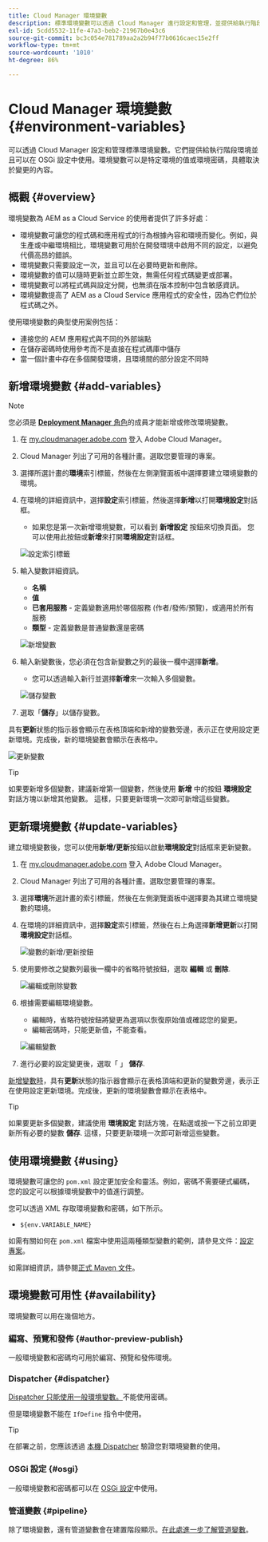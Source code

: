 ```yaml
---
title: Cloud Manager 環境變數
description: 標準環境變數可以透過 Cloud Manager 進行設定和管理，並提供給執行階段環境，用於 OSGi 設定。
exl-id: 5cdd5532-11fe-47a3-beb2-21967b0e43c6
source-git-commit: bc3c054e781789aa2a2b94f77b0616caec15e2ff
workflow-type: tm+mt
source-wordcount: '1010'
ht-degree: 86%

---
```



# Cloud Manager 環境變數 {#environment-variables}

可以透過 Cloud Manager 設定和管理標準環境變數。它們提供給執行階段環境並且可以在 OSGi 設定中使用。環境變數可以是特定環境的值或環境密碼，具體取決於變更的內容。

## 概觀 {#overview}

環境變數為 AEM as a Cloud Service 的使用者提供了許多好處：

* 環境變數可讓您的程式碼和應用程式的行為根據內容和環境而變化。例如，與生產或中繼環境相比，環境變數可用於在開發環境中啟用不同的設定，以避免代價高昂的錯誤。
* 環境變數只需要設定一次，並且可以在必要時更新和刪除。
* 環境變數的值可以隨時更新並立即生效，無需任何程式碼變更或部署。
* 環境變數可以將程式碼與設定分開，也無須在版本控制中包含敏感資訊。
* 環境變數提高了 AEM as a Cloud Service 應用程式的安全性，因為它們位於程式碼之外。

使用環境變數的典型使用案例包括：

* 連接您的 AEM 應用程式與不同的外部端點
* 在儲存密碼時使用參考而不是直接在程式碼庫中儲存
* 當一個計畫中存在多個開發環境，且環境間的部分設定不同時

## 新增環境變數 {#add-variables}

>[!NOTE]
>
>您必須是 [**Deployment Manager** 角色](/help/onboarding/cloud-manager-introduction.md#role-based-premissions)的成員才能新增或修改環境變數。

1. 在 [my.cloudmanager.adobe.com](https://my.cloudmanager.adobe.com/) 登入 Adobe Cloud Manager。
1. Cloud Manager 列出了可用的各種計畫。選取您要管理的專案。
1. 選擇所選計畫的&#x200B;**環境**&#x200B;索引標籤，然後在左側瀏覽面板中選擇要建立環境變數的環境。
1. 在環境的詳細資訊中，選擇&#x200B;**設定**&#x200B;索引標籤，然後選擇&#x200B;**新增**&#x200B;以打開&#x200B;**環境設定**&#x200B;對話框。
   * 如果您是第一次新增環境變數，可以看到 **新增設定** 按鈕來切換頁面。 您可以使用此按鈕或&#x200B;**新增**&#x200B;來打開&#x200B;**環境設定**&#x200B;對話框。

   ![設定索引標籤](assets/configuration-tab.png)

1. 輸入變數詳細資訊。
   * **名稱**
   * **值**
   * **已套用服務** - 定義變數適用於哪個服務 (作者/發佈/預覽)，或適用於所有服務
   * **類型** - 定義變數是普通變數還是密碼

   ![新增變數](assets/add-variable.png)

1. 輸入新變數後，您必須在包含新變數之列的最後一欄中選擇&#x200B;**新增**。
   * 您可以透過輸入新行並選擇&#x200B;**新增**&#x200B;來一次輸入多個變數。

   ![儲存變數](assets/save-variables.png)

1. 選取「**儲存**」以儲存變數。

具有&#x200B;**更新**&#x200B;狀態的指示器會顯示在表格頂端和新增的變數旁邊，表示正在使用設定更新環境。完成後，新的環境變數會顯示在表格中。

![更新變數](assets/updating-variables.png)

>[!TIP]
>
>如果要新增多個變數，建議新增第一個變數，然後使用 **新增** 中的按鈕 **環境設定** 對話方塊以新增其他變數。 這樣，只要更新環境一次即可新增這些變數。

## 更新環境變數 {#update-variables}

建立環境變數後，您可以使用&#x200B;**新增/更新**&#x200B;按鈕以啟動&#x200B;**環境設定**&#x200B;對話框來更新變數。

1. 在 [my.cloudmanager.adobe.com](https://my.cloudmanager.adobe.com/) 登入 Adobe Cloud Manager。
1. Cloud Manager 列出了可用的各種計畫。選取您要管理的專案。
1. 選擇&#x200B;**環境**&#x200B;所選計畫的索引標籤，然後在左側瀏覽面板中選擇要為其建立環境變數的環境。
1. 在環境的詳細資訊中，選擇&#x200B;**設定**&#x200B;索引標籤，然後在右上角選擇&#x200B;**新增更新**&#x200B;以打開&#x200B;**環境設定**&#x200B;對話框。

   ![變數的新增/更新按鈕](assets/add-update-variables.png)

1. 使用要修改之變數列最後一欄中的省略符號按鈕，選取 **編輯** 或 **刪除**.

   ![編輯或刪除變數](assets/edit-delete-variable.png)

1. 根據需要編輯環境變數。
   * 編輯時，省略符號按鈕將變更為選項以恢復原始值或確認您的變更。
   * 編輯密碼時，只能更新值，不能查看。

   ![編輯變數](assets/edit-variable.png)

1. 進行必要的設定變更後，選取「 」 **儲存**.

[新增變數時](#add-variables)，具有&#x200B;**更新**&#x200B;狀態的指示器會顯示在表格頂端和更新的變數旁邊，表示正在使用設定更新環境。完成後，更新的環境變數會顯示在表格中。

>[!TIP]
>
>如果要更新多個變數，建議使用 **環境設定** 對話方塊，在點選或按一下之前立即更新所有必要的變數 **儲存**. 這樣，只要更新環境一次即可新增這些變數。

## 使用環境變數 {#using}

環境變數可讓您的 `pom.xml` 設定更加安全和靈活。例如，密碼不需要硬式編碼，您的設定可以根據環境變數中的值進行調整。

您可以透過 XML 存取環境變數和密碼，如下所示。

* `${env.VARIABLE_NAME}`

如需有關如何在 `pom.xml` 檔案中使用這兩種類型變數的範例，請參見文件：[設定專案](/help/implementing/cloud-manager/getting-access-to-aem-in-cloud/setting-up-project.md#password-protected-maven-repository-support-password-protected-maven-repositories)。

如需詳細資訊，請參閱[正式 Maven 文件](https://maven.apache.org/settings.html#quick-overview)。

## 環境變數可用性 {#availability}

環境變數可以用在幾個地方。

### 編寫、預覽和發佈 {#author-preview-publish}

一般環境變數和密碼均可用於編寫、預覽和發佈環境。

### Dispatcher {#dispatcher}

[Dispatcher 只能使用一般環境變數。](https://experienceleague.adobe.com/docs/experience-manager-dispatcher/using/dispatcher.html?lang=zh-Hant)不能使用密碼。

但是環境變數不能在 `IfDefine` 指令中使用。

>[!TIP]
>
>在部署之前，您應該透過 [本機 Dispatcher](https://experienceleague.adobe.com/docs/experience-manager-learn/cloud-service/local-development-environment-set-up/dispatcher-tools.html) 驗證您對環境變數的使用。

### OSGi 設定 {#osgi}

一般環境變數和密碼都可以在 [OSGi 設定](/help/implementing/deploying/configuring-osgi.md)中使用。

### 管道變數 {#pipeline}

除了環境變數，還有管道變數會在建置階段顯示。[在此處進一步了解管道變數](/help/implementing/cloud-manager/getting-access-to-aem-in-cloud/build-environment-details.md#pipeline-variables)。
